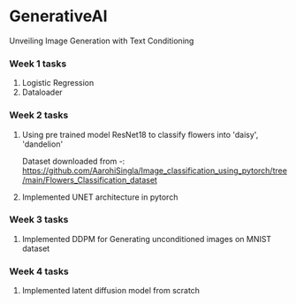 # GenerativeAI
Unveiling Image Generation with Text Conditioning


### Week 1 tasks
1. Logistic Regression
2. Dataloader

### Week 2 tasks
1. Using pre trained model ResNet18 to classify flowers into 'daisy', 'dandelion'
   
   Dataset downloaded from -: https://github.com/AarohiSingla/Image_classification_using_pytorch/tree/main/Flowers_Classification_dataset
2. Implemented UNET architecture in pytorch

### Week 3 tasks
1. Implemented DDPM for Generating unconditioned images on MNIST dataset

### Week 4 tasks
1. Implemented latent diffusion model from scratch
